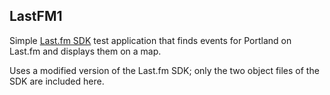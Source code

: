 ## LastFM1

Simple [Last.fm SDK](https://github.com/gangverk/LastFm) test application that finds events for Portland on Last.fm and displays them on a map.

Uses a modified version of the Last.fm SDK; only the two object files of the SDK are included here.
